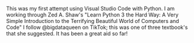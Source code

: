 This was my first attempt using Visual Studio Code with Python. 
I am working through Zed A. Shaw's "Learn Python 3 the Hard Way: A Very Simple Introduction to the Terrifying Beautiful World of Computers and Code" 
I follow @bigdataqueen on TikTok; this was one of three textbook's that she suggested. It has been a great aid so far!
